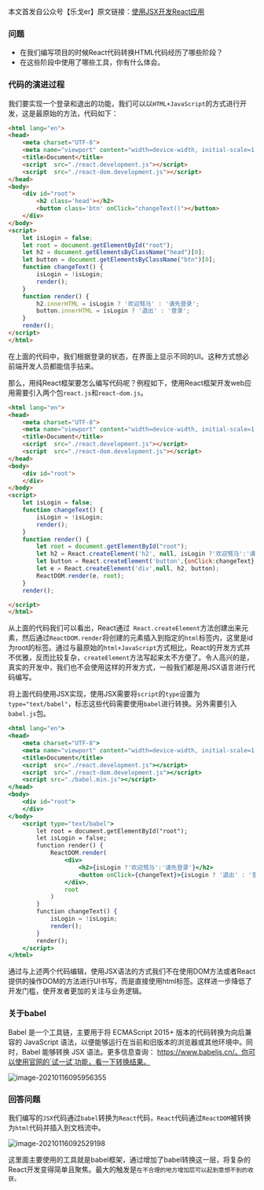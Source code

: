 本文首发自公众号【乐戈er】原文链接：[使用JSX开发React应用](https://mp.weixin.qq.com/s?__biz=MzU2ODM3ODA4Mw==&mid=2247483950&idx=1&sn=6621664912657ec2b8ae8a87e877b537&chksm=fc8f95a2cbf81cb4ebe5b89d19397511bceb2b342beb64eb6638849cfd61df27c076b8aa79b4&token=1102166470&lang=zh_CN#rd)

### 问题

- 在我们编写项目的时候React代码转换HTML代码经历了哪些阶段？
- 在这些阶段中使用了哪些工具，你有什么体会。

### 代码的演进过程

我们要实现一个登录和退出的功能，我们可以以`HTML+JavaScript`的方式进行开发，这是最原始的方法，代码如下：

```html
<html lang="en">
<head>
    <meta charset="UTF-8">
    <meta name="viewport" content="width=device-width, initial-scale=1.0">
    <title>Document</title>
    <script  src="./react.development.js"></script>
    <script  src="./react-dom.development.js"></script>
</head>
<body>
    <div id="root">
        <h2 class='head'></h2>
        <button class='btn' onClick="changeText()"></button>
    </div>
</body>
<script>
    let isLogin = false;
    let root = document.getElementById("root");
    let h2 = document.getElementsByClassName("head")[0];
    let button = document.getElementsByClassName("btn")[0];
    function changeText() {
        isLogin = !isLogin; 
        render();   
    }
    function render() {
        h2.innerHTML = isLogin ? '欢迎驽马' : '请先登录';
        button.innerHTML = isLogin ? '退出' : '登录'; 
    }
    render();
</script>
</html>
```

在上面的代码中，我们根据登录的状态，在界面上显示不同的UI。这种方式想必前端开发人员都能信手拈来。

那么，用纯React框架要怎么编写代码呢？例程如下，使用React框架开发web应用需要引入两个包`react.js`和`react-dom.js`。

```html
<html lang="en">
<head>
    <meta charset="UTF-8">
    <meta name="viewport" content="width=device-width, initial-scale=1.0">
    <title>Document</title>
    <script  src="./react.development.js"></script>
    <script  src="./react-dom.development.js"></script>
</head>
<body>
    <div id="root">
    </div>
</body>
<script>
    let isLogin = false;
    function changeText() {
        isLogin = !isLogin;
        render();
    }
    function render() {
        let root = document.getElementById("root");
        let h2 = React.createElement('h2', null, isLogin ?'欢迎驽马':'请先登录');
        let button = React.createElement('button',{onClick:changeText}, isLogin ? '退出' : '登录');
        let e = React.createElement('div',null, h2, button);
        ReactDOM.render(e, root);
    }
    render();

</script>
</html>
```

从上面的代码我们可以看出，React通过` React.createElement`方法创建出来元素，然后通过`ReactDOM.render`将创建的元素插入到指定的`html`标签内，这里是id为root的标签。通过与最原始的`html+JavaScript`方式相比，React的开发方式并不优雅，反而比较复杂，`createElement`方法写起来太不方便了。令人高兴的是，真实的开发中，我们也不会使用这样的开发方式，一般我们都是用JSX语言进行代码编写。

将上面代码使用JSX实现，使用JSX需要将`script`的`type`设置为`type="text/babel"`，标志这些代码需要使用`babel`进行转换。另外需要引入`babel.js`包。

```jsx
<html lang="en">
<head>
    <meta charset="UTF-8">
    <meta name="viewport" content="width=device-width, initial-scale=1.0">
    <title>Document</title>
    <script  src="./react.development.js"></script>
    <script  src="./react-dom.development.js"></script>
    <script src="./babel.min.js"></script>
</head>
<body>
    <div id="root">
    </div>
</body>
    <script type="text/babel">
        let root = document.getElementById("root");
        let isLogin = false;
        function render() {
            ReactDOM.render(
                <div>
                    <h2>{isLogin ?'欢迎驽马':'请先登录'}</h2>
                    <button onClick={changeText}>{isLogin ? '退出' : '登录'}</button>
                </div>,
                root
            )
        }
        function changeText() {
            isLogin = !isLogin;
            render();
        }
        render();
    </script>
</html>
```

通过与上述两个代码编辑，使用JSX语法的方式我们不在使用DOM方法或者React提供的操作DOM的方法进行UI书写，而是直接使用html标签。这样进一步降低了开发门槛，使开发者更加的关注与业务逻辑。

### 关于babel

Babel 是一个工具链，主要用于将 ECMAScript 2015+ 版本的代码转换为向后兼容的 JavaScript 语法，以便能够运行在当前和旧版本的浏览器或其他环境中。同时，Babel 能够转换 JSX 语法。更多信息查询： https://www.babeljs.cn/。你可以使用官网的`试一试`功能，看一下转换结果。

![image-20210116095956355](https://riverli.oss-cn-beijing.aliyuncs.com/riverli/image-20210116095956355.png)

### 回答问题

我们编写的`JSX`代码通过`babel`转换为`React`代码，`React`代码通过`ReactDOM`被转换为`html`代码并插入到文档流中。

![image-20210116092529198](https://riverli.oss-cn-beijing.aliyuncs.com/riverli/image-20210116092529198.png)

这里面主要使用的工具就是babel框架，通过增加了babel转换这一层，将复杂的React开发变得简单且聚焦。最大的触发是`在不合理的地方增加层可以起到意想不到的收获。`



